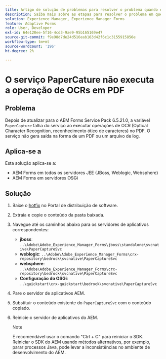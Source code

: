 ```yaml
---
title: Artigo de solução de problemas para resolver o problema quando o serviço PaperCapture falha ao executar operações de OCR (Optical Character Recognition, reconhecimento ótico de caracteres) no PDF.
description: Saiba mais sobre as etapas para resolver o problema em que o serviço PaperCapture falha ao executar operações de OCR (Optical Character Recognition, reconhecimento ótico de caracteres) em PDF.
solution: Experience Manager, Experience Manager Forms
feature: Adaptive Forms
role: User, Developer
exl-id: 64e120ee-5f16-4cd3-9ae9-95b165169e47
source-git-commit: f9e98d7de24d516eab163d42f6c1c3155915856e
workflow-type: tm+mt
source-wordcount: '196'
ht-degree: 2%

---
```



# O serviço PaperCature não executa a operação de OCRs em PDF

## Problema

Depois de atualizar para o AEM Forms Service Pack 6.5.21.0, a variável `PaperCapture` falha do serviço ao executar operações de OCR (Optical Character Recognition, reconhecimento ótico de caracteres) no PDF. O serviço não gera saída na forma de um PDF ou um arquivo de log.

## Aplica-se a

Esta solução aplica-se a:
* AEM Forms em todos os servidores JEE (JBoss, Weblogic, Websphere)
* AEM Forms em servidores OSGi

## Solução

1. Baixe o [hotfix](https://nam04.safelinks.protection.outlook.com/?url=https%3A%2F%2Fexperience.adobe.com%2F%23%2Fdownloads%2Fcontent%2Fsoftware-distribution%2Fen%2Faem.html%3Fpackage%3D%2Fcontent%2Fsoftware-distribution%2Fen%2Fdetails.html%2Fcontent%2Fdam%2Faem%2Fpublic%2Fadobe%2Fpackages%2Fcq650%2Fhotfix%2FPaperCaptureSvc.zip&amp;data=05%7C02%7Cruchitas%40adobe.com%7Cf50f80aab6994875271a08dc91f2f137%7Cfa7b1b5a7b34438794aed2c178decee1%7C0%7C0%7C638545719814675925%7CUnknown%7CTWFpbGZsb3d8eyJWIjoiMC4wLjAwMDAiLCJQIjoiV2luMzIiLCJBTiI6Ik1haWwiLCJXVCI6Mn0%3D%7C0%7C%7C%7C&amp;sdata=9pTrMfiMD%2B5kQezxsZwTdOmaaktxURR99d7f6wHr%2FWQ%3D&amp;reserved=0) no Portal de distribuição de software.
1. Extraia e copie o conteúdo da pasta baixada.
1. Navegue até os caminhos abaixo para os servidores de aplicativos correspondentes:
   * **jboss**:
     `..\Adobe\Adobe_Experience_Manager_Forms\jboss\standalone\svcnative\PaperCaptureSvc`
   * **weblogic**:
     `..\Adobe\Adobe_Experience_Manager_Forms\crx-repository\bedrock\svcnative\PaperCaptureSvc`
   * **websphere**:\
     `..\Adobe\Adobe_Experience_Manager_Forms\crx-repository\bedrock\svcnative\PaperCaptureSvc`
   * **Configuração do OSGi**:\
     `..\quickstart\crx-quickstart\bedrock\svcnative\PaperCaptureSvc`
1. Pare o servidor de aplicativos AEM.
1. Substituir o conteúdo existente do `PaperCaptureSvc` com o conteúdo copiado.
1. Reinicie o servidor de aplicativos do AEM.

   >[!NOTE]
   >
   > É recomendável usar o comando &quot;Ctrl + C&quot; para reiniciar o SDK. Reiniciar o SDK do AEM usando métodos alternativos, por exemplo, parar processos Java, pode levar a inconsistências no ambiente de desenvolvimento do AEM.
